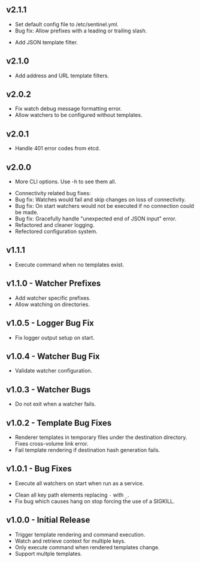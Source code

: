 ## v2.1.1
* Set default config file to /etc/sentinel.yml.
* Bug fix: Allow prefixes with a leading or trailing slash.
+ Add JSON template filter.

## v2.1.0
+ Add address and URL template filters.

## v2.0.2
* Fix watch debug message formatting error.
* Allow watchers to be configured without templates.

## v2.0.1
* Handle 401 error codes from etcd.

## v2.0.0
+ More CLI options. Use -h to see them all.
* Connectivity related bug fixes:
* Bug fix: Watches would fail and skip changes on loss of connectivity.
* Bug fix: On start watchers would not be executed if no connection could be made.
* Bug fix: Gracefully handle "unexpected end of JSON input" error.
* Refactored and cleaner logging.
* Refectored configuration system.

## v1.1.1
* Execute command when no templates exist.

## v1.1.0 - Watcher Prefixes
+ Add watcher specific prefixes.
+ Allow watching on directories.

## v1.0.5 - Logger Bug Fix
* Fix logger output setup on start.

## v1.0.4 - Watcher Bug Fix
* Validate watcher configuration.

## v1.0.3 - Watcher Bugs
* Do not exit when a watcher fails.

## v1.0.2 - Template Bug Fixes
* Renderer templates in temporary files under the destination directory. Fixes
  cross-volume link error.
* Fail template rendering if destination hash generation fails.

## v1.0.1 - Bug Fixes
+ Execute all watchers on start when run as a service.
* Clean all key path elements replacing `-` with `_`.
* Fix bug which causes hang on stop forcing the use of a SIGKILL.

## v1.0.0 - Initial Release
+ Trigger template rendering and command execution.
+ Watch and retrieve context for multiple keys.
+ Only execute command when rendered templates change.
+ Support multple templates.
